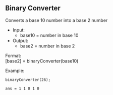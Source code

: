 ## Binary Converter
Converts a base 10 number into a base 2 number
  - Input: 
    - base10 = number in base 10
  - Output: 
    - base2 = number in base 2

Format:  
[base2] = binaryConverter(base10)

Example: 
```
binaryConverter(26);

ans = 1 1 0 1 0
```
